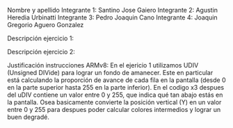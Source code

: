 Nombre y apellido 
Integrante 1: Santino Jose Gaiero
Integrante 2: Agustin Heredia Urbinatti
Integrante 3: Pedro Joaquin Cano
Integrante 4: Joaquin Gregorio Aguero Gonzalez


Descripción ejercicio 1: 


Descripción ejercicio 2:


Justificación instrucciones ARMv8:
En el ejericio 1 utilizamos UDIV (Unsigned DIVide) para lograr un fondo de amanecer.
Este en particular está calculando la proporción de avance de cada fila en la pantalla (desde 0 en la parte superior hasta 255 en la parte inferior).
En el codigo x3 despues del uDIV contiene un valor entre 0 y 255, que indica qué tan abajo estás en la pantalla. Osea basicamente convierte la posición vertical (Y) en un valor entre 0 y 255 para despues poder calcular colores intermedios y lograr un buen degradé.


